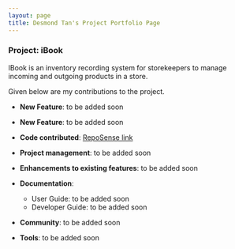 ```yaml
---
layout: page
title: Desmond Tan's Project Portfolio Page
---
```


### Project: iBook

IBook is an inventory recording system for storekeepers to manage incoming and outgoing products in a store.

Given below are my contributions to the project.

* **New Feature**: to be added soon

* **New Feature**: to be added soon

* **Code contributed**: [RepoSense link](https://nus-cs2103-ay2122s2.github.io/tp-dashboard/?search=mazx4960&breakdown=true)

* **Project management**: to be added soon

* **Enhancements to existing features**: to be added soon

* **Documentation**:
    * User Guide:
      to be added soon
    * Developer Guide:
      to be added soon

* **Community**: to be added soon

* **Tools**: to be added soon